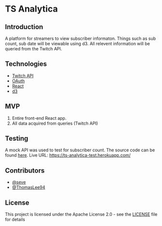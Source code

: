 # TS Analytica
## Introduction
A platform for streamers to view subscriber informaton. Things such as sub count, sub date will be viewable using d3. All relevent information will be queried from the Twitch API. 

## Technologies
- [Twitch API](https://dev.twitch.tv/docs/api/reference/#get-extension-analytics) 
- [OAuth](https://oauth.net/) 
- [React](https://reactjs.org/) 
- [d3](https://d3js.org/)

## MVP
1. Entire front-end React app.
2. All data acquired from queries (Twitch API)

## Testing

A mock API was used to test for subscriber count. The source code can be found [here](https://github.com/seve/mock-twitch-api). 
Live URL: https://ts-analytica-test.herokuapp.com/

## Contributors
- [@seve](https://github.com/seve)
- [@ThomasLee94](https://github.com/ThomasLee94)

## License
This project is licensed under the Apache License 2.0 - see the <a href="https://github.com/seve/streamer-analytics/blob/master/LICENSE">LICENSE</a> file for details



